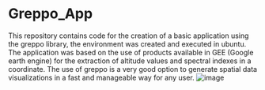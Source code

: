 # Greppo_App
This repository contains code for the creation of a basic application using the greppo library, the environment was created and executed in ubuntu. The application was based on the use of products available in GEE (Google earth engine) for the extraction of altitude values and spectral indexes in a coordinate. The use of greppo is a very good option to generate spatial data visualizations in a fast and manageable way for any user. 
![image](https://user-images.githubusercontent.com/67425065/183791778-1200b479-00e0-41a3-8f4a-343dc94a6df0.png)
